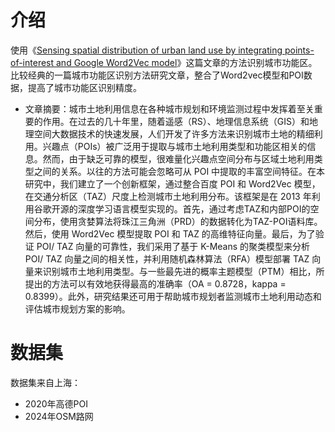 # 介绍
使用《[Sensing spatial distribution of urban land use by integrating points-of-interest and Google Word2Vec model](https://www.tandfonline.com/doi/full/10.1080/13658816.2016.1244608)》这篇文章的方法识别城市功能区。
比较经典的一篇城市功能区识别方法研究文章，整合了Word2vec模型和POI数据，提高了城市功能区识别精度。
- 文章摘要：城市土地利用信息在各种城市规划和环境监测过程中发挥着至关重要的作用。在过去的几十年里，随着遥感（RS）、地理信息系统（GIS）和地理空间大数据技术的快速发展，人们开发了许多方法来识别城市土地的精细利用。兴趣点（POIs）被广泛用于提取与城市土地利用类型和功能区相关的信息。然而，由于缺乏可靠的模型，很难量化兴趣点空间分布与区域土地利用类型之间的关系。以往的方法可能会忽略可从 POI 中提取的丰富空间特征。在本研究中，我们建立了一个创新框架，通过整合百度 POI 和 Word2Vec 模型，在交通分析区（TAZ）尺度上检测城市土地利用分布。该框架是在 2013 年利用谷歌开源的深度学习语言模型实现的。首先，通过考虑TAZ和内部POI的空间分布，使用贪婪算法将珠江三角洲（PRD）的数据转化为TAZ-POI语料库。然后，使用 Word2Vec 模型提取 POI 和 TAZ 的高维特征向量。最后，为了验证 POI/ TAZ 向量的可靠性，我们采用了基于 K-Means 的聚类模型来分析 POI/ TAZ 向量之间的相关性，并利用随机森林算法（RFA）模型部署 TAZ 向量来识别城市土地利用类型。与一些最先进的概率主题模型（PTM）相比，所提出的方法可以有效地获得最高的准确率（OA = 0.8728，kappa = 0.8399）。此外，研究结果还可用于帮助城市规划者监测城市土地利用动态和评估城市规划方案的影响。

# 数据集
数据集来自上海：
- 2020年高德POI
- 2024年OSM路网
